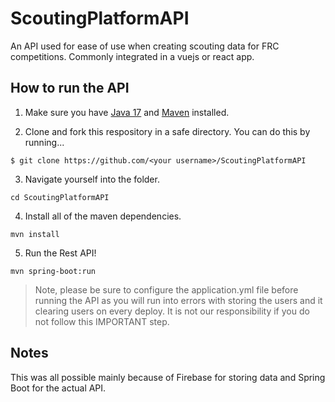 # ScoutingPlatformAPI
An API used for ease of use when creating scouting data for FRC competitions. Commonly integrated in a vuejs or react app.

## How to run the API
1. Make sure you have [Java 17](https://www.oracle.com/java/technologies/downloads/#java17) and [Maven](https://apache.maven.org) installed.

2. Clone and fork this respository in a safe directory.
You can do this by running...
```
$ git clone https://github.com/<your username>/ScoutingPlatformAPI
```

3. Navigate yourself into the folder.
```
cd ScoutingPlatformAPI
```

4. Install all of the maven dependencies.
```
mvn install
```

5. Run the Rest API!
```
mvn spring-boot:run
```

> Note, please be sure to configure the application.yml file before running the API as you will run into errors with storing the users and it clearing users on every deploy. It is not our responsibility if you do not follow this IMPORTANT step.

## Notes
This was all possible mainly because of Firebase for storing data and Spring Boot for the actual API.
